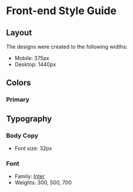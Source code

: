 # Front-end Style Guide

## Layout

The designs were created to the following widths:

- Mobile: 375px
- Desktop: 1440px

## Colors

### Primary


## Typography

### Body Copy

- Font size: 32px

### Font

- Family: [Inter](https://fonts.google.com/specimen/Inter)
- Weights: 300, 500, 700